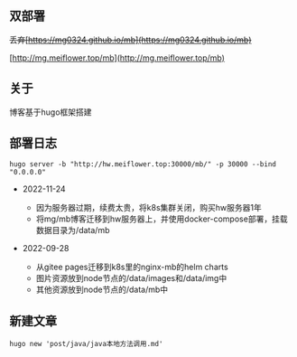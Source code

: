 ## 双部署

~~丢弃[https://mg0324.github.io/mb](https://mg0324.github.io/mb)~~

[http://mg.meiflower.top/mb](http://mg.meiflower.top/mb)

## 关于

博客基于hugo框架搭建

## 部署日志
``` shell
hugo server -b "http://hw.meiflower.top:30000/mb/" -p 30000 --bind "0.0.0.0"
```
* 2022-11-24

  * 因为服务器过期，续费太贵，将k8s集群关闭，购买hw服务器1年
  * 将mg/mb博客迁移到hw服务器上，并使用docker-compose部署，挂载数据目录为/data/mb
* 2022-09-28

  * 从gitee pages迁移到k8s里的nginx-mb的helm charts
  * 图片资源放到node节点的/data/images和/data/img中
  * 其他资源放到node节点的/data/mb中

## 新建文章

```
hugo new 'post/java/java本地方法调用.md'
```
